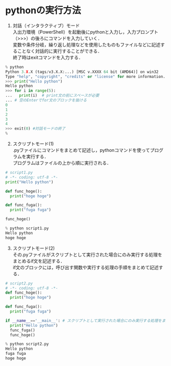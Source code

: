 # pythonの実行方法
 1. 対話（インタラクティブ）モード<br>
  入出力環境（PowerShell）を起動後にpythonと入力し，入力プロンプト（>>>）の後ろにコマンドを入力していく．<br>
  変数や条件分岐，繰り返し処理などを使用したものもファイルなどに記述することなく対話的に実行することができる．<br>
  終了時はexitコマンドを入力する．
  ```python
  % python
  Python 3.X.X (tags/v3.X.X:...) [MSC v.XXXX 64 bit (AMD64)] on win32
  Type "help", "copyright", "credits" or "license" for more information.
  >>> print("Hello python")
  Hello python
  >>> for i in range(5):
  ...   print(i)  # print文の前にスペースが必要
  ... # 空のEnterでfor文のブロックを抜ける
  0
  1
  2
  3
  4
  >>> exit(0) #対話モードの終了
  %
  ```
 2. スクリプトモード(1)<br>
  .pyファイルにコマンドをまとめて記述し，pythonコマンドを使ってプログラムを実行する．<br>
  プログラムはファイルの上から順に実行される．
  ```python
  # script1.py
  # -*- coding: utf-8 -*-
  print("Hello python")
  
  def func_hoge():
    print("hoge hoge")
  
  def func_fuga():
    print("fuga fuga")
  
  func_hoge()
  ```
  ```python
  % python script1.py
  Hello python
  hoge hoge
  ```
 3. スクリプトモード(2)<br>
  その.pyファイルがスクリプトとして実行された場合にのみ実行する処理をまとめるif文を記述する．<br>
  if文のブロックには，呼び出す関数や実行する処理の手順をまとめて記述する．
  ```python
  # script2.py
  # -*- coding: utf-8 -*-  
  def func_hoge():
    print("hoge hoge")
  
  def func_fuga():
    print("fuga fuga")
  
  if __name__=='__main__': # スクリプトとして実行された場合にのみ実行する処理をまとめるif文
    print("Hello python")
    func_fuga()
    func_hoge()
  ```
  ```python
  % python script2.py
  Hello python
  fuga fuga
  hoge hoge
  ```
